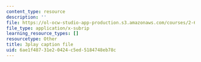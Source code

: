 ```yaml
---
content_type: resource
description: ''
file: https://ol-ocw-studio-app-production.s3.amazonaws.com/courses/2-627-fundamentals-of-photovoltaics-fall-2013/6ae1f48731e20424c5ed5184748eb78c_vN5Yn-niTXE.srt
file_type: application/x-subrip
learning_resource_types: []
resourcetype: Other
title: 3play caption file
uid: 6ae1f487-31e2-0424-c5ed-5184748eb78c
---
```

